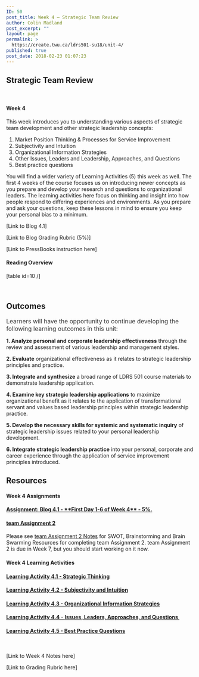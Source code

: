 ```yaml
---
ID: 50
post_title: Week 4 – Strategic Team Review
author: Colin Madland
post_excerpt: ""
layout: page
permalink: >
  https://create.twu.ca/ldrs501-su18/unit-4/
published: true
post_date: 2018-02-23 01:07:23
---
```

<h2>Strategic Team Review</h2>
&nbsp;

#### Week 4

This week introduces you to understanding various aspects of strategic team development and other strategic leadership concepts:
<ol>
 	<li>Market Position Thinking &amp; Processes for Service Improvement</li>
 	<li>Subjectivity and Intuition</li>
 	<li>Organizational Information Strategies</li>
 	<li>Other Issues, Leaders and Leadership, Approaches, and Questions</li>
 	<li>Best practice questions</li>
</ol>
You will find a wider variety of Learning Activities (5) this week as well. The first 4 weeks of the course focuses us on introducing newer concepts as you prepare and develop your research and questions to organizational leaders. The learning activities here focus on thinking and insight into how people respond to differing experiences and environments. As you prepare and ask your questions, keep these lessons in mind to ensure you keep your personal bias to a minimum.

[Link to Blog 4.1]

[Link to Blog Grading Rubric (5%)]

[Link to PressBooks instruction here]

#### Reading Overview

[table id=10 /]

&nbsp;
<h2><strong>Outcomes</strong></h2>
<span style="float: none; background-color: transparent; color: #333333; cursor: text; font-family: -apple-system,BlinkMacSystemFont,'Segoe UI',Roboto,Oxygen-Sans,Ubuntu,Cantarell,'Helvetica Neue',sans-serif; font-size: 16px; font-style: normal; font-variant: normal; font-weight: 400; letter-spacing: normal; text-align: left; text-decoration: none; text-indent: 0px;">Learners will have the opportunity to continue developing the following learning outcomes in this unit:</span>

<strong>1. Analyze personal and corporate leadership effectiveness</strong> through the review and assessment of various leadership and management styles.

<strong>2. Evaluate</strong> organizational effectiveness as it relates to strategic leadership principles and practice.

<strong>3. Integrate and synthesize</strong> a broad range of LDRS 501 course materials to demonstrate leadership application.

<strong>4. Examine key strategic leadership applications</strong> to maximize organizational benefit as it relates to the application of transformational servant and values based leadership principles within strategic leadership practice.

<strong>5. Develop the necessary skills for systemic and systematic inquiry</strong> of strategic leadership issues related to your personal leadership development.

<strong>6. Integrate strategic leadership practice</strong> into your personal, corporate and career experience through the application of service improvement principles introduced.
<h2><strong>Resources</strong></h2>
<h4>Week 4 Assignments</h4>
<h4><a href="https://create.twu.ca/ldrs501-su18/blog-4-1/">Assignment: Blog 4.1 - **First Day 1-6 of Week 4** - <strong>5%</strong>.</a></h4>
<h4><a href="https://create.twu.ca/ldrs501-su18/assignment-2/">team Assignment 2</a></h4>
Please see <a href="https://create.twu.ca/ldrs501-su18/team-assignment-2-notes/">team Assignment 2 Notes</a> for SWOT, Brainstorming and Brain Swarming Resources for completing team Assignment 2. team Assignment 2 is due in Week 7, but you should start working on it now.
<h4>Week 4 Learning Activities</h4>
<h4><a href="https://create.twu.ca/ldrs501-su18/week-4-learning-activity-4-1-instruction-and-questions/">Learning Activity 4.1 - Strategic Thinking</a></h4>
<h4><a href="https://create.twu.ca/ldrs501-su18/week-4-learning-activity-4-2-instruction-and-questions/">Learning Activity 4.2 - <strong>Subjectivity and Intuition</strong></a></h4>
<h4><a href="https://create.twu.ca/ldrs501-su18/week-4-learning-activity-4-3-instruction-and-questions/">Learning Activity 4.3 - Organizational <strong>Information </strong>Strategies</a></h4>
<h4><a href="https://create.twu.ca/ldrs501-su18/week-4-learning-activity-4-4-instruction-and-questions/">Learning Activity 4.4 - <b>Issues, Leaders, Approaches, and Questions </b></a></h4>
<h4><a href="https://create.twu.ca/ldrs501-su18/week-4-learning-activity-4-5-instruction-and-questions/">Learning Activity 4.5 - <b>Best Practice Questions</b></a></h4>
&nbsp;

[Link to Week 4 Notes here]

[Link to Grading Rubric here]